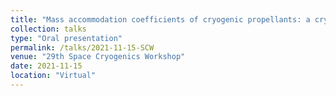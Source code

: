 ```yaml
---
title: "Mass accommodation coefficients of cryogenic propellants: a cryo/neutron study "
collection: talks
type: "Oral presentation"
permalink: /talks/2021-11-15-SCW
venue: "29th Space Cryogenics Workshop"
date: 2021-11-15
location: "Virtual"
---
```

